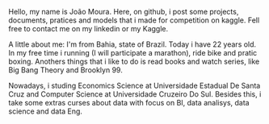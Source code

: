 Hello, my name is João Moura. Here, on github, i post some projects, documents, pratices and models that i made for competition on kaggle. Fell free to contact me on my linkedin or my Kaggle.

A little about me: I'm from Bahia, state of Brazil. Today i have 22 years old. In my free time i running (I will participate a marathon), ride bike and pratic boxing. Anothers things that i like to do is read books and watch series, like Big Bang Theory and Brooklyn 99.

Nowadays, i studing Economics Science at Universidade Estadual De Santa Cruz and Computer Science at Universidade Cruzeiro Do Sul. Besides this, i take some extras curses about data with focus on BI, data analisys, data science and data Eng.
